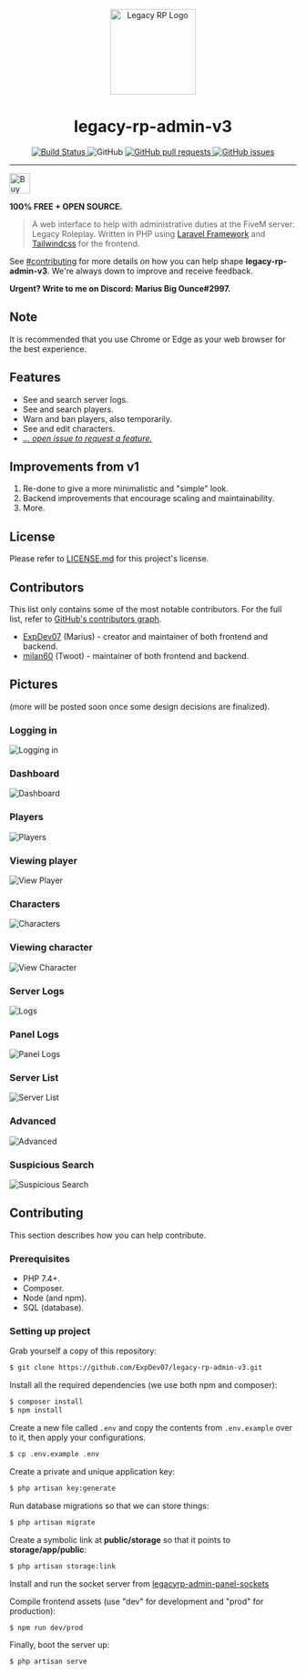 <p align="center">
    <a href="https://legacy-roleplay.com" target="blank">
        <img src="https://github.com/ExpDev07/legacy-rp-admin-v3/raw/master/.github/logo.png" height="150px" width="150px" alt="Legacy RP Logo" />
    </a>
</p>

<h1 align="center">
    legacy-rp-admin-v3
</h1>

<p align="center">
    <a href="https://travis-ci.com/ExpDev07/legacy-rp-admin-v3" target="blank">
        <img src="https://travis-ci.com/ExpDev07/legacy-rp-admin-v3.svg?branch=master" alt="Build Status">
    </a
    <a href="https://github.com/ExpDev07/legacy-rp-admin-v3/blob/master/LICENSE.md" target="blank">
        <img src="https://img.shields.io/github/license/ExpDev07/legacy-rp-admin-v3" alt="GitHub">
    </a>
    <a href="https://github.com/ExpDev07/legacy-rp-admin-v3/pulls" target="blank">
        <img src="https://img.shields.io/github/issues-pr/ExpDev07/legacy-rp-admin-v3" alt="GitHub pull requests">
    </a>
    <a href="https://github.com/ExpDev07/legacy-rp-admin-v3/issues" target="blank">
        <img src="https://img.shields.io/github/issues/ExpDev07/legacy-rp-admin-v3" alt="GitHub issues">
    </a>
</p>

<hr>

<p>
    <a href='https://ko-fi.com/C1C510DUQ' target='_blank'>
	<img height='36' style='border:0px;height:36px;' src='https://az743702.vo.msecnd.net/cdn/kofi3.png?v=2' border='0' alt='Buy Me a Coffee at ko-fi.com' />
    </a>
</p>

<strong>100% FREE + OPEN SOURCE.</strong>

> A web interface to help with administrative duties at the FiveM server: Legacy Roleplay. Written in PHP using [Laravel Framework](https://laravel.com/) and
> [Tailwindcss](https://tailwindcss.com) for the frontend.

See [#contributing](#Contributing) for more details on how you can help shape **legacy-rp-admin-v3**. We're always down to improve and receive feedback.

**Urgent? Write to me on Discord: Marius Big Ounce#2997.**

## Note

It is recommended that you use Chrome or Edge as your web browser for the best experience.

## Features
* See and search server logs.
* See and search players.
* Warn and ban players, also temporarily.
* See and edit characters.
* [*... open issue to request a feature.*](https://github.com/ExpDev07/legacy-rp-admin-v3/issues/new/choose)

## Improvements from v1
1. Re-done to give a more minimalistic and "simple" look.
2. Backend improvements that encourage scaling and maintainability. 
3. More.

## License
Please refer to [LICENSE.md](https://github.com/ExpDev07/legacy-rp-admin-v3/blob/master/LICENSE.md) for this project's license.

## Contributors
This list only contains some of the most notable contributors. For the full list, refer to [GitHub's contributors graph](https://github.com/ExpDev07/legacy-rp-admin-v3/graphs/contributors).
* [ExpDev07](https://github.com/ExpDev07) (Marius) - creator and maintainer of both frontend and backend.
* [milan60](https://github.com/milan60) (Twoot) - maintainer of both frontend and backend.

## Pictures
(more will be posted soon once some design decisions are finalized).

### Logging in
![Logging in](.github/screenshots/logging_in.PNG)

### Dashboard
![Dashboard](.github/screenshots/dashboard.PNG)

### Players
![Players](.github/screenshots/players.PNG)

### Viewing player
![View Player](.github/screenshots/player.PNG)

### Characters
![Characters](.github/screenshots/characters.PNG)

### Viewing character
![View Character](.github/screenshots/character.PNG)

### Server Logs
![Logs](.github/screenshots/logs.PNG)

### Panel Logs
![Panel Logs](.github/screenshots/panel_logs.PNG)

### Server List
![Server List](.github/screenshots/servers.PNG)

### Advanced
![Advanced](.github/screenshots/advanced.PNG)

### Suspicious Search
![Suspicious Search](.github/screenshots/suspicious.PNG)

## Contributing
This section describes how you can help contribute.

### Prerequisites
* PHP 7.4+.
* Composer.
* Node (and npm).
* SQL (database).

### Setting up project
Grab yourself a copy of this repository:
```bash
$ git clone https://github.com/ExpDev07/legacy-rp-admin-v3.git
```

Install all the required dependencies (we use both npm and composer):
```bash
$ composer install
$ npm install
```

Create a new file called ``.env`` and copy the contents from ``.env.example`` over to it, then apply your configurations.
```bash
$ cp .env.example .env
```

Create a private and unique application key:
```bash
$ php artisan key:generate
```

Run database migrations so that we can store things:
```bash
$ php artisan migrate
```

Create a symbolic link at **public/storage** so that it points to **storage/app/public**:
```bash
$ php artisan storage:link
```

Install and run the socket server from [legacyrp-admin-panel-sockets](https://github.com/milan60/legacyrp-admin-panel-sockets)

Compile frontend assets (use "dev" for development and "prod" for production):
```bash
$ npm run dev/prod
```

Finally, boot the server up:
```bash
$ php artisan serve
```
